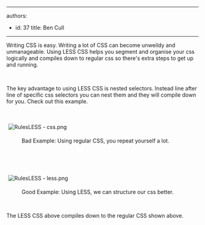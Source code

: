 

---
authors:
  - id: 37
    title: Ben Cull
---




<span class='intro'> Writing CSS is easy. Writing a lot of CSS can become unweildy and unmanageable. Using LESS CSS helps you segment and organise your css logically and compiles down to regular css so there's&#160;extra steps to get up and running. </span>

<p>​</p><p>The&#160;key advantage to using LESS CSS is nested selectors. Instead line after line of specific css selectors you can nest them and they will compile down for you. Check out this example.</p><p><br></p><p><img src="/WebSites/RulesToBetterUIBootstrap/PublishingImages/Pages/Do-you-always-use-LESS-instead-of-plain-old-CSS/RulesLESS%20-%20css.png" alt="RulesLESS - css.png" style="margin&#58;5px;" />&#160;</p><dd class="ssw15-rteElement-FigureBad">Bad Example&#58; Using regular CSS, you repeat yourself a lot.<br></dd><p class="ssw15-rteElement-P"><br></p><p class="ssw15-rteElement-P"><br></p><p><img src="/WebSites/RulesToBetterUIBootstrap/PublishingImages/Pages/Do-you-always-use-LESS-instead-of-plain-old-CSS/RulesLESS%20-%20less.png" alt="RulesLESS - less.png" style="margin&#58;5px;" /><br></p><dd class="ssw15-rteElement-FigureGood">Good Example&#58; Using LESS, we can structure our css better.</dd><p class="ssw15-rteElement-P"><br></p><p class="ssw15-rteElement-P">The LESS CSS above compiles down to the regular CSS shown above.</p><p class="ssw15-rteElement-P">​<br></p>


